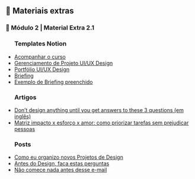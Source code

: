 <h2 dir="auto"> 🔗 Materiais extras </h2>



<h3 dir="auto"> 🔶 Módulo 2 | Material Extra 2.1 </h3>

<ul dir="auto">
<h3> Templates Notion </h3>
  <li><a href="https://www.notion.so/Bootcampinho-UI-UX-476028b04b214c419d23158f612d91af"> Acompanhar o curso </a></li>
  <li><a href="https://sheisacreative.notion.site/Nome-do-Projeto-Bootcampinho-UI-UX-29cc67452d274688b297ed51cb95ee04"> Gerenciamento de Projeto UI/UX Design </a></li>
  <li><a href="https://sheisacreative.notion.site/UI-UX-Designer-Bootcampinho-UI-UX-015ec666dd424e398492074e277b748e"> Portfólio UI/UX Design </a></li> 
  <li><a href="https://sheisacreative.notion.site/Briefing-do-projeto-d6788e4002e64a5da3512d16aea7c191"> Briefing </a></li> 
  <li><a href="https://www.notion.so/sheisacreative/Briefing-3cb90df3398a42ceb8eb3b6e6fb9646d"> Exemplo de Briefing preenchido </a></li> 


<h3> Artigos </h3>
  <li><a href="https://uxdesign.cc/dont-design-anything-until-you-get-answers-to-these-3-questions-a12cc18bfea3"> Don’t design anything until you get answers to these 3 questions (em inglês)</a></li>
  <li><a href="https://brasil.uxdesign.cc/matriz-impacto-esforco-amor-c76f76a22760"> Matriz impacto x esforço x amor: como priorizar tarefas sem prejudicar pessoas</a></li>

<h3> Posts </h3>
  <li><a href="https://www.linkedin.com/posts/sheisacreative_como-eu-organizo-novos-projetos-de-design-activity-6963607220844417024-mQI9/?utm_source=share&utm_medium=member_desktop"> Como eu organizo novos Projetos de Design </a></li>
  <li><a href="https://www.linkedin.com/posts/sheisacreative_o-que-fazer-antes-de-come%C3%A7ar-um-projeto-de-activity-6965419817864450048-hx8T/?utm_source=share&utm_medium=member_desktop"> Antes do Design, faça estas perguntas </a></li>
  <li><a href="https://www.linkedin.com/posts/sheisacreative_e-mail-vale-mais-que-macumba-activity-6967603304679772160-5nFO/?utm_source=share&utm_medium=member_desktop"> Não comece nada antes desse e-mail </a></li>
</ul>








